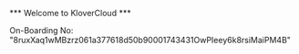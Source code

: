 *** Welcome to KloverCloud ***

On-Boarding No: &#34;8ruxXaq1wMBzrz061a377618d50b90001743431OwPIeey6k8rsiMaiPM4B&#34;
